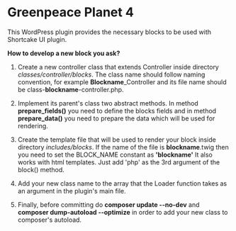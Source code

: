 # Greenpeace Planet 4

This WordPress plugin provides the necessary blocks to be used with Shortcake UI plugin.

**How to develop a new block you ask?**

1. Create a new controller class that extends Controller inside directory _classes/controller/blocks_. The class name should follow naming convention, for example **Blockname**_Controller and its file name should be class-**blockname**-controller.php. 

2. Implement its parent's class two abstract methods. In method **prepare_fields()** you need to define the blocks fields and in method **prepare_data()** you need to prepare the data which will be used for rendering.

3. Create the template file that will be used to render your block inside directory _includes/blocks_. If the name of the file is **blockname**.twig then
you need to set the BLOCK_NAME constant as **'blockname'** It also works with html templates. Just add 'php' as the 3rd argument of the block() method.

4. Add your new class name to the array that the Loader function takes as an argument in the plugin's main file.

5. Finally, before committing do **composer update --no-dev** and **composer dump-autoload --optimize** in order to add your new class to composer's autoload.
